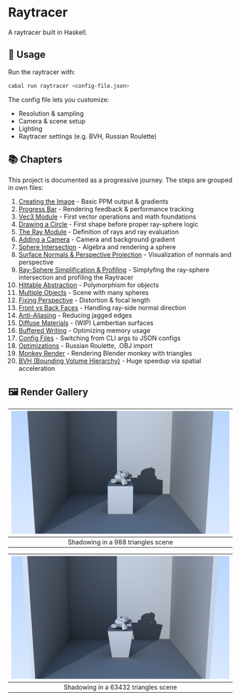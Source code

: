 # Raytracer

A raytracer built in Haskell.

## 🚀 Usage

Run the raytracer with:

```bash
cabal run raytracer <config-file.json>
```

The config file lets you customize:

- Resolution & sampling
- Camera & scene setup
- Lighting
- Raytracer settings (e.g. BVH, Russian Roulette)

## 📚 Chapters

This project is documented as a progressive journey. The steps are grouped in own files:

1. [Creating the Image](./docs/01_image.md) - Basic PPM output & gradients
2. [Progress Bar](./docs/02_progress_bar.md) - Rendering feedback & performance tracking
3. [Vec3 Module](./docs/03_vec3.md) - First vector operations and math foundations
4. [Drawing a Circle](./docs/04_circle.md) - First shape before proper ray-sphere logic
5. [The Ray Module](./docs/05_ray.md) - Definition of rays and ray evaluation
6. [Adding a Camera](./docs/06_camera.md) - Camera and background gradient
7. [Sphere Intersection](./docs/07_sphere.md) - Algebra and rendering a sphere
8. [Surface Normals & Perspective Projection](./docs/08_normals_and_perspective.md) - Visualization of normals and perspective
9. [Ray-Sphere Simplification & Profiling](./docs/09_simplifications_and_profiling.md) - Simplyfing the ray-sphere intersection and profiling the Raytracer
10. [Hittable Abstraction](./docs/10_hittable_abstraction.md) - Polymorphism for objects
11. [Multiple Objects](./docs/11_multiple_objects.md) - Scene with many spheres
12. [Fixing Perspective](./docs/12_fixing_perspective.md) - Distortion & focal length
13. [Front vs Back Faces](./docs/13_front_vs_backfaces.md) - Handling ray-side normal direction
14. [Anti-Aliasing](./docs/14_anti_aliasing.md) - Reducing jagged edges
15. [Diffuse Materials](./docs/15_diffuse_materials.md) - (WIP) Lambertian surfaces
16. [Buffered Writing](./docs/16_buffered_writing.md) - Optimizing memory usage
17. [Config Files](./docs/17_config_files.md) - Switching from CLI args to JSON configs
18. [Optimizations](./docs/18_optimizations.md) - Russian Roulette, .OBJ import
19. [Monkey Render](./docs/19_monkey_render.md) - Rendering Blender monkey with triangles
20. [BVH (Bounding Volume Hierarchy)](./docs/20_bvh.md) - Huge speedup via spatial acceleration

## 🖼️ Render Gallery

| ![](./docs/media/other/complicated_scene.png) |
| :----------------: |
| Shadowing in a 988 triangles scene  |

| ![](./docs/media/other/complex_monkey.png) |
| :----------------: |
| Shadowing in a 63432 triangles scene |
